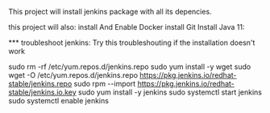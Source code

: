 This project will install jenkins package with all its depencies.

this project will also: 
install And Enable Docker
install Git
Install Java 11:


*** troubleshoot jenkins:
 Try this troubleshouting if the installation doesn't work
 
sudo rm -rf /etc/yum.repos.d/jenkins.repo
sudo yum install -y wget
sudo wget -O /etc/yum.repos.d/jenkins.repo https://pkg.jenkins.io/redhat-stable/jenkins.repo
sudo rpm --import https://pkg.jenkins.io/redhat-stable/jenkins.io.key
sudo yum install -y jenkins
sudo systemctl start jenkins
sudo systemctl enable jenkins
